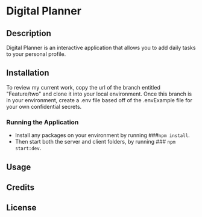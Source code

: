 # Digital Planner

## Description

Digital Planner is an interactive application that allows you to add daily tasks to your personal profile. 

## Installation

To review my current work, copy the url of the branch entitled "Feature/two" and clone it into your local environment. Once this branch is in your environment, create a .env file based off of the .envExample file for your own confidential secrets.

### Running the Application

 - Install any packages on your environment by running ###`npm install`.
 - Then start both the server and client folders, by running ### `npm start:dev`.

## Usage

## Credits

## License

